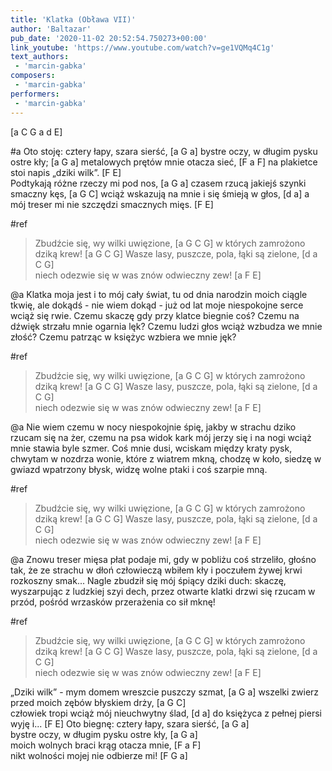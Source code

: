 ```yaml
---
title: 'Klatka (Obława VII)'
author: 'Baltazar'
pub_date: '2020-11-02 20:52:54.750273+00:00'
link_youtube: 'https://www.youtube.com/watch?v=ge1VQMq4C1g'
text_authors:
 - 'marcin-gabka'
composers:
 - 'marcin-gabka'
performers:
 - 'marcin-gabka'
---
```


[a C G a     d E]

#a
Oto stoję: cztery łapy, szara sierść,	[a G a]
bystre oczy, w długim pysku ostre kły; 	[a G a]	
metalowych prętów mnie otacza sieć,   	[F a F]
na plakietce stoi napis „dziki wilk”. 	[F E]          
Podtykają różne rzeczy mi pod nos, 	[a G a]
czasem rzucą jakiejś szynki smaczny kęs, [a G C]
wciąż wskazują na mnie i się śmieją w głos, [d a]
a mój treser mi nie szczędzi smacznych mięs. [F E]	
              
#ref
>Zbudźcie się, wy wilki uwięzione, [a G C G]
>w których zamrożono dziką krew! [a G C G]
>Wasze lasy, puszcze, pola, łąki są zielone, [d a C G]                            
>niech odezwie się w was znów odwieczny zew! [a F E]

@a
Klatka moja jest i to mój cały świat,
tu od dnia narodzin moich ciągle tkwię,
ale dokądś - nie wiem dokąd - już od lat
moje niespokojne serce wciąż się rwie.
Czemu skaczę gdy przy klatce biegnie coś?
Czemu na dźwięk strzału mnie ogarnia lęk?
Czemu ludzi głos wciąż wzbudza we mnie złość?
Czemu patrząc w księżyc wzbiera we mnie jęk?

#ref
>Zbudźcie się, wy wilki uwięzione, [a G C G]
>w których zamrożono dziką krew! [a G C G]
>Wasze lasy, puszcze, pola, łąki są zielone, [d a C G]                            
>niech odezwie się w was znów odwieczny zew! [a F E]

@a
Nie wiem czemu w nocy niespokojnie śpię,
jakby w strachu dziko rzucam się na żer,
czemu na psa widok kark mój jerzy się
i na nogi wciąż mnie stawia byle szmer.
Coś mnie dusi, wciskam między kraty pysk,
chwytam w nozdrza wonie, które z wiatrem mkną,
chodzę w koło, siedzę w gwiazd wpatrzony błysk,
widzę wolne ptaki i coś szarpie mną.

#ref
>Zbudźcie się, wy wilki uwięzione, [a G C G]
>w których zamrożono dziką krew! [a G C G]
>Wasze lasy, puszcze, pola, łąki są zielone, [d a C G]                            
>niech odezwie się w was znów odwieczny zew! [a F E]

@a
Znowu treser mięsa płat podaje mi,
gdy w pobliżu coś strzeliło, głośno tak,
że ze strachu w dłoń człowieczą wbiłem kły
i poczułem żywej krwi rozkoszny smak...
Nagle zbudził się mój śpiący dziki duch:
skaczę, wyszarpując z ludzkiej szyi dech,
przez otwarte klatki drzwi się rzucam w przód,
pośród wrzasków przerażenia co sił mknę!

#ref
>Zbudźcie się, wy wilki uwięzione, [a G C G]
>w których zamrożono dziką krew! [a G C G]
>Wasze lasy, puszcze, pola, łąki są zielone, [d a C G]                            
>niech odezwie się w was znów odwieczny zew! [a F E]
                     
„Dziki wilk” - mym domem wreszcie puszczy szmat, [a G a]
wszelki zwierz przed moich zębów błyskiem drży, [a G C]      
człowiek tropi wciąż mój nieuchwytny ślad, [d a]
do księżyca z pełnej piersi wyję i... [F E]
Oto biegnę: cztery łapy, szara sierść, 	[a G a]                                    
bystre oczy, w długim pysku ostre kły, [a G a]    
moich wolnych braci krąg otacza mnie, [F a F]             
nikt wolności mojej nie odbierze mi!	[F G a]